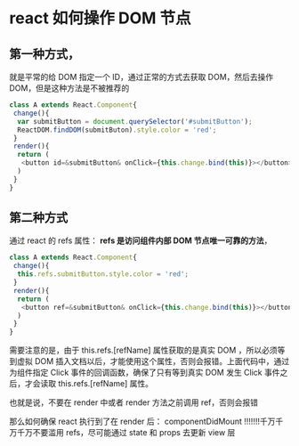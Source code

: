 # react 如何操作 DOM 节点

## 第一种方式，

就是平常的给 DOM 指定一个 ID，通过正常的方式去获取 DOM，然后去操作 DOM，但是这种方法是不被推荐的

```js
class A extends React.Component{
 change(){
  var submitButton = document.querySelector('#submitButton');
  ReactDOM.findDOM(submitButon).style.color = 'red';
 }
 render(){
  return (
   <button id=&submitButton& onClick={this.change.bind(this)}></button>
  )
 }
}
```

## 第二种方式

通过 react 的 refs 属性： **refs 是访问组件内部 DOM 节点唯一可靠的方法**，

```js
class A extends React.Component{
 change(){
  this.refs.submitButton.style.color = 'red';
 }
 render(){
  return (
   <button ref=&submitButton& onClick={this.change.bind(this)}></button>
  )
 }
}
```

需要注意的是，由于 this.refs.[refName] 属性获取的是真实 DOM ，所以必须等到虚拟 DOM 插入文档以后，才能使用这个属性，否则会报错。上面代码中，通过为组件指定 Click 事件的回调函数，确保了只有等到真实 DOM 发生 Click 事件之后，才会读取 this.refs.[refName] 属性。

也就是说，不要在 render 中或者 render 方法之前调用 ref，否则会报错

那么如何确保 react 执行到了在 render 后： componentDidMount !!!!!!!千万千万千万不要滥用 refs，尽可能通过 state 和 props 去更新 view 层
